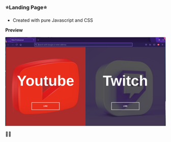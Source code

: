 ### ⭐Landing Page⭐

- Created with pure Javascript and CSS

**Preview**

![Landing](landingPage.png "Landing Page")


👩‍💻

